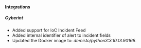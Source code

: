 
#### Integrations

##### Cyberint

- Added support for IoC Incident Feed
- Added internal identifier of alert to incident fields
- Updated the Docker image to: *demisto/python3:3.10.13.90168*.
